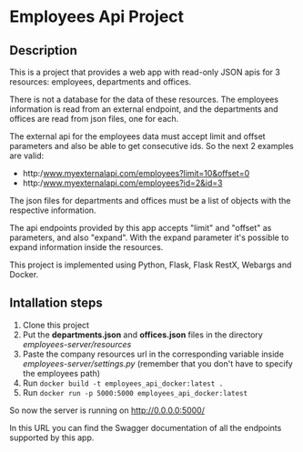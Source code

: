 # Employees Api Project

## Description

This is a project that provides a web app with read-only JSON apis for 3 resources:
employees, departments and offices.

There is not a database for the data of these resources. The employees information is read
from an external endpoint, and the departments and offices are read from json files, one for each.

The external api for the employees data must accept limit and offset parameters and
also be able to get consecutive ids. So the next 2 examples are valid:

- http:/www.myexternalapi.com/employees?limit=10&offset=0
- http:/www.myexternalapi.com/employees?id=2&id=3

The json files for departments and offices must be a list of objects with the respective information.

The api endpoints provided by this app accepts "limit" and "offset" as parameters, and also "expand". With the expand parameter it's possible to expand information inside the resources.

This project is implemented using Python, Flask, Flask RestX, Webargs and Docker.

## Intallation steps

1. Clone this project
2. Put the **departments.json** and **offices.json** files in the directory _employees-server/resources_
3. Paste the company resources url in the corresponding variable inside _employees-server/settings.py_ (remember that you don't have to specify the employees path)
4. Run `docker build -t employees_api_docker:latest .`
5. Run `docker run -p 5000:5000 employees_api_docker:latest`

So now the server is running on http://0.0.0.0:5000/

In this URL you can find the Swagger documentation of all the endpoints supported by this app.
